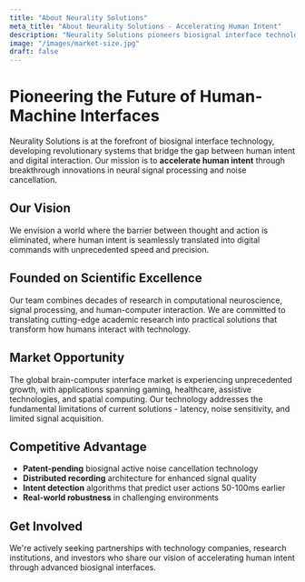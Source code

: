 ```yaml
---
title: "About Neurality Solutions"
meta_title: "About Neurality Solutions - Accelerating Human Intent"
description: "Neurality Solutions pioneers biosignal interface technology, enabling seamless interaction between humans and digital systems."
image: "/images/market-size.jpg"
draft: false
---
```


# Pioneering the Future of Human-Machine Interfaces

Neurality Solutions is at the forefront of biosignal interface technology, developing revolutionary systems that bridge the gap between human intent and digital interaction. Our mission is to **accelerate human intent** through breakthrough innovations in neural signal processing and noise cancellation.

## Our Vision

We envision a world where the barrier between thought and action is eliminated, where human intent is seamlessly translated into digital commands with unprecedented speed and precision.

## Founded on Scientific Excellence

Our team combines decades of research in computational neuroscience, signal processing, and human-computer interaction. We are committed to translating cutting-edge academic research into practical solutions that transform how humans interact with technology.

## Market Opportunity

The global brain-computer interface market is experiencing unprecedented growth, with applications spanning gaming, healthcare, assistive technologies, and spatial computing. Our technology addresses the fundamental limitations of current solutions - latency, noise sensitivity, and limited signal acquisition.

## Competitive Advantage

- **Patent-pending** biosignal active noise cancellation technology
- **Distributed recording** architecture for enhanced signal quality
- **Intent detection** algorithms that predict user actions 50-100ms earlier
- **Real-world robustness** in challenging environments

## Get Involved

We're actively seeking partnerships with technology companies, research institutions, and investors who share our vision of accelerating human intent through advanced biosignal interfaces. 
